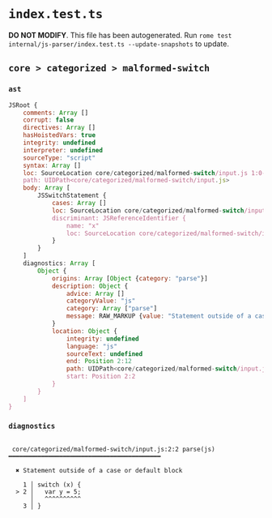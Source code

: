 # `index.test.ts`

**DO NOT MODIFY**. This file has been autogenerated. Run `rome test internal/js-parser/index.test.ts --update-snapshots` to update.

## `core > categorized > malformed-switch`

### `ast`

```javascript
JSRoot {
	comments: Array []
	corrupt: false
	directives: Array []
	hasHoistedVars: true
	integrity: undefined
	interpreter: undefined
	sourceType: "script"
	syntax: Array []
	loc: SourceLocation core/categorized/malformed-switch/input.js 1:0-3:1
	path: UIDPath<core/categorized/malformed-switch/input.js>
	body: Array [
		JSSwitchStatement {
			cases: Array []
			loc: SourceLocation core/categorized/malformed-switch/input.js 1:0-3:1
			discriminant: JSReferenceIdentifier {
				name: "x"
				loc: SourceLocation core/categorized/malformed-switch/input.js 1:8-1:9 (x)
			}
		}
	]
	diagnostics: Array [
		Object {
			origins: Array [Object {category: "parse"}]
			description: Object {
				advice: Array []
				categoryValue: "js"
				category: Array ["parse"]
				message: RAW_MARKUP {value: "Statement outside of a case or default block"}
			}
			location: Object {
				integrity: undefined
				language: "js"
				sourceText: undefined
				end: Position 2:12
				path: UIDPath<core/categorized/malformed-switch/input.js>
				start: Position 2:2
			}
		}
	]
}
```

### `diagnostics`

```

 core/categorized/malformed-switch/input.js:2:2 parse(js) ━━━━━━━━━━━━━━━━━━━━━━━━━━━━━━━━━━━━━━━━━━

  ✖ Statement outside of a case or default block

    1 │ switch (x) {
  > 2 │   var y = 5;
      │   ^^^^^^^^^^
    3 │ }


```
